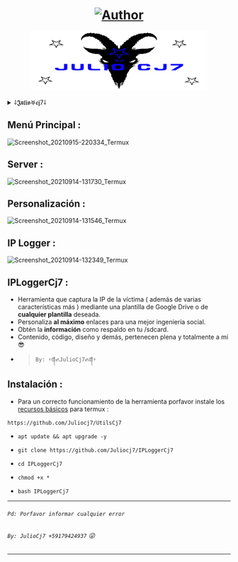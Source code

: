 <h1 align="center"><a href="https://github.com/Juliocj7"><img title="Author" src="https://img.shields.io/badge/Author-𖤐 𝙹𝚞𝚕𝚒𝚘 𝙲𝚓7 𖤐-svg?style=flat&color=FF0000&logo=github"></a></h1>


<p align="center"><img src="https://github.com/Juliocj7/Juliocj7/blob/main/JulioCj7.gif" width="400" height="135"/> </p>


<details>
<summary>  ⸸𝕵𝖚𝖑𝖎𝖔𖤐𝖈𝖏7⸸ </summary>
<br>

 - 𝑃𝑢𝑒𝑑𝑒𝑠 𝑚𝑖𝑟𝑎𝑟 𝑝𝑒𝑟𝑜... 𝑝𝑜𝑟𝑓𝑎𝑣𝑜𝑟 𝑁𝑂 !!! 𝑐𝑜𝑝𝑖𝑎𝑟 𝑁𝐴𝐷𝐴 !!!
 - 𝐼𝑛𝑚𝑢𝑛𝑑𝑜 𝑎𝑛𝑖𝑚𝑎𝑙.

</details>

## Menú Principal :
![Screenshot_20210915-220334_Termux](https://user-images.githubusercontent.com/81049859/133537846-46709c15-b1bb-4025-bc89-5be17265c502.png)

## Server :
![Screenshot_20210914-131730_Termux](https://user-images.githubusercontent.com/81049859/133305945-1a8448ea-1b79-43b2-8096-131a801e6c38.png)

## Personalización :
![Screenshot_20210914-131546_Termux](https://user-images.githubusercontent.com/81049859/133306072-f24e6638-54a9-418d-a815-00fc87e63f7d.png)

## IP Logger :
![Screenshot_20210914-132349_Termux](https://user-images.githubusercontent.com/81049859/133306281-b2371e27-c33a-4c8e-bf08-d00edbf14df8.png)

## IPLoggerCj7 :
* Herramienta que captura la IP de la víctima ( además de varias características más ) mediante una plantilla de Google Drive o de **cualquier plantilla** deseada.
* Personaliza **al máximo** enlaces para una mejor ingeniería social.
* Obtén la **información** como respaldo en tu /sdcard.
* Contenido, código, diseño y demás, pertenecen plena y totalmente a mí :sunglasses:
- > ` By: ⍣᭕ᬁ᭖JulioCj7᭖᭕ᬁ⍣ `

## Instalación :

* Para un correcto funcionamiento de la herramienta porfavor instale los [recursos básicos](https://github.com/Juliocj7/UtilsCj7) para termux :

~~~
https://github.com/Juliocj7/UtilsCj7
~~~

* `apt update && apt upgrade -y`

* `git clone https://github.com/Juliocj7/IPLoggerCj7`

* `cd IPLoggerCj7`

* `chmod +x *`

* `bash IPLoggerCj7`

---
###### `Pd: Porfavor informar cualquier error`
###### `By: JulioCj7 +59179424937` :stuck_out_tongue_winking_eye:
---
